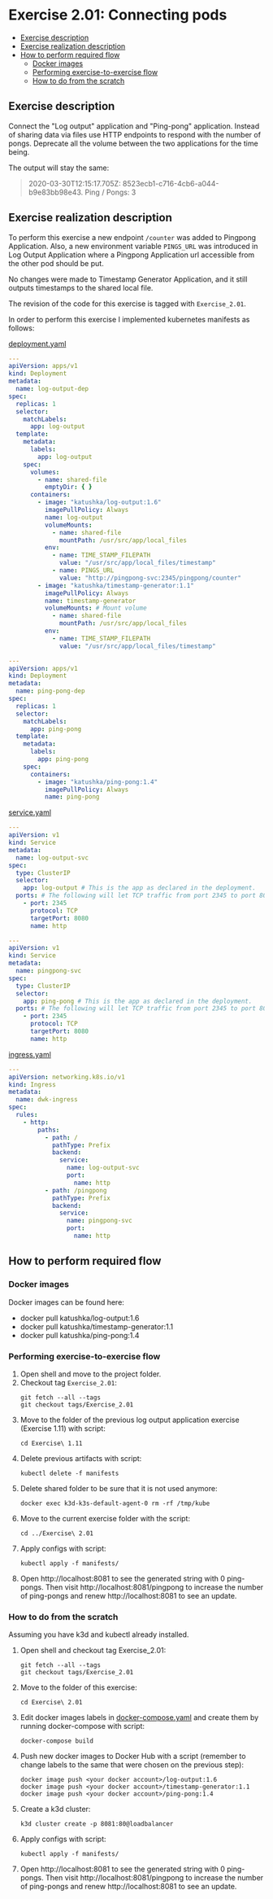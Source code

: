 # Exercise 2.01: Connecting pods

<!-- TOC -->
* [Exercise description](#exercise-description)
* [Exercise realization description](#exercise-realization-description)
* [How to perform required flow](#how-to-perform-required-flow)
  * [Docker images](#docker-images)
  * [Performing exercise-to-exercise flow](#performing-exercise-to-exercise-flow)
  * [How to do from the scratch](#how-to-do-from-the-scratch)
<!-- TOC -->

## Exercise description

Connect the "Log output" application and "Ping-pong" application. 
Instead of sharing data via files use HTTP endpoints to respond with the number of pongs. 
Deprecate all the volume between the two applications for the time being.

The output will stay the same:  
>2020-03-30T12:15:17.705Z: 8523ecb1-c716-4cb6-a044-b9e83bb98e43.
Ping / Pongs: 3

## Exercise realization description

To perform this exercise a new endpoint `/counter` was added to Pingpong Application.
Also, a new environment variable `PINGS_URL` was introduced in Log Output Application where a Pingpong Application url 
accessible from the other pod should be put.

No changes were made to Timestamp Generator Application, and it still outputs timestamps to the shared local file.

The revision of the code for this exercise is tagged with `Exercise_2.01`.

In order to perform this exercise I implemented kubernetes manifests as follows:

[deployment.yaml](./manifests/2.deployment.yaml)
```yaml
---
apiVersion: apps/v1
kind: Deployment
metadata:
  name: log-output-dep
spec:
  replicas: 1
  selector:
    matchLabels:
      app: log-output
  template:
    metadata:
      labels:
        app: log-output
    spec:
      volumes:
        - name: shared-file
          emptyDir: { }
      containers:
        - image: "katushka/log-output:1.6"
          imagePullPolicy: Always
          name: log-output
          volumeMounts:
            - name: shared-file
              mountPath: /usr/src/app/local_files
          env:
            - name: TIME_STAMP_FILEPATH
              value: "/usr/src/app/local_files/timestamp"
            - name: PINGS_URL
              value: "http://pingpong-svc:2345/pingpong/counter"
        - image: "katushka/timestamp-generator:1.1"
          imagePullPolicy: Always
          name: timestamp-generator
          volumeMounts: # Mount volume
            - name: shared-file
              mountPath: /usr/src/app/local_files
          env:
            - name: TIME_STAMP_FILEPATH
              value: "/usr/src/app/local_files/timestamp"

---
apiVersion: apps/v1
kind: Deployment
metadata:
  name: ping-pong-dep
spec:
  replicas: 1
  selector:
    matchLabels:
      app: ping-pong
  template:
    metadata:
      labels:
        app: ping-pong
    spec:
      containers:
        - image: "katushka/ping-pong:1.4"
          imagePullPolicy: Always
          name: ping-pong

```
[service.yaml](./manifests/1.service.yaml)
```yaml
---
apiVersion: v1
kind: Service
metadata:
  name: log-output-svc
spec:
  type: ClusterIP
  selector:
    app: log-output # This is the app as declared in the deployment.
  ports: # The following will let TCP traffic from port 2345 to port 8080.
    - port: 2345
      protocol: TCP
      targetPort: 8080
      name: http

---
apiVersion: v1
kind: Service
metadata:
  name: pingpong-svc
spec:
  type: ClusterIP
  selector:
    app: ping-pong # This is the app as declared in the deployment.
  ports: # The following will let TCP traffic from port 2345 to port 8080.
    - port: 2345
      protocol: TCP
      targetPort: 8080
      name: http

```
[ingress.yaml](./manifests/3.ingress.yaml)
```yaml
---
apiVersion: networking.k8s.io/v1
kind: Ingress
metadata:
  name: dwk-ingress
spec:
  rules:
    - http:
        paths:
          - path: /
            pathType: Prefix
            backend:
              service:
                name: log-output-svc
                port:
                  name: http
          - path: /pingpong
            pathType: Prefix
            backend:
              service:
                name: pingpong-svc
                port:
                  name: http

```

## How to perform required flow

### Docker images

Docker images can be found here:
- docker pull katushka/log-output:1.6
- docker pull katushka/timestamp-generator:1.1
- docker pull katushka/ping-pong:1.4

### Performing exercise-to-exercise flow

1. Open shell and move to the project folder.
2. Checkout tag `Exercise_2.01`:
    ```shell
    git fetch --all --tags
    git checkout tags/Exercise_2.01
    ```
3. Move to the folder of the previous log output application exercise (Exercise 1.11) with script:
    ```shell
    cd Exercise\ 1.11
    ```
4. Delete previous artifacts with script:
    ```shell
    kubectl delete -f manifests
    ```
5. Delete shared folder to be sure that it is not used anymore:
    ```shell
    docker exec k3d-k3s-default-agent-0 rm -rf /tmp/kube
    ```
6. Move to the current exercise folder with the script:
    ```shell
    cd ../Exercise\ 2.01
    ```
7. Apply configs with script:
    ```shell
    kubectl apply -f manifests/
    ```  
8. Open http://localhost:8081 to see the generated string with 0 ping-pongs.
   Then visit http://localhost:8081/pingpong to increase the number of ping-pongs and renew http://localhost:8081 to see an update.

### How to do from the scratch

Assuming you have k3d and kubectl already installed.

1. Open shell and checkout tag Exercise_2.01:
    ```shell
    git fetch --all --tags
    git checkout tags/Exercise_2.01
    ```
2. Move to the folder of this exercise:
    ```shell
    cd Exercise\ 2.01
    ```
3. Edit docker images labels in [docker-compose.yaml](./docker-compose.yaml) and create them by running docker-compose with script:
    ```shell
    docker-compose build
    ```
4. Push new docker images to Docker Hub with a script (remember to change labels to the same that were chosen on the previous step):
    ```shell
    docker image push <your docker account>/log-output:1.6
    docker image push <your docker account>/timestamp-generator:1.1
    docker image push <your docker account>/ping-pong:1.4
    ```
5. Create a k3d cluster:
    ```shell
    k3d cluster create -p 8081:80@loadbalancer
    ```
6. Apply configs with script:
    ```shell
    kubectl apply -f manifests/
    ```  
7. Open http://localhost:8081 to see the generated string with 0 ping-pongs.
   Then visit http://localhost:8081/pingpong to increase the number of ping-pongs and renew http://localhost:8081 to see an update.